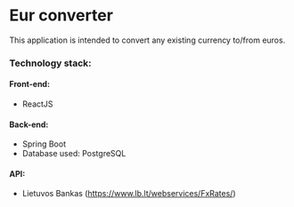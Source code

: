 # Eur converter

This application is intended to convert any existing currency to/from euros.

### Technology stack:
#### Front-end:
* ReactJS
#### Back-end:
* Spring Boot
* Database used: PostgreSQL
#### API:
* Lietuvos Bankas (https://www.lb.lt/webservices/FxRates/) 
